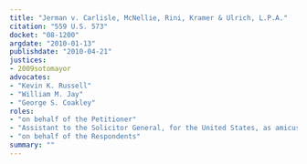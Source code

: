 ```yaml
---
title: "Jerman v. Carlisle, McNellie, Rini, Kramer & Ulrich, L.P.A."
citation: "559 U.S. 573"
docket: "08-1200"
argdate: "2010-01-13"
publishdate: "2010-04-21"
justices:
- 2009sotomayor
advocates:
- "Kevin K. Russell"
- "William M. Jay"
- "George S. Coakley"
roles:
- "on behalf of the Petitioner"
- "Assistant to the Solicitor General, for the United States, as amicus curiae, supporting the Petitioner"
- "on behalf of the Respondents"
summary: ""
---
```


